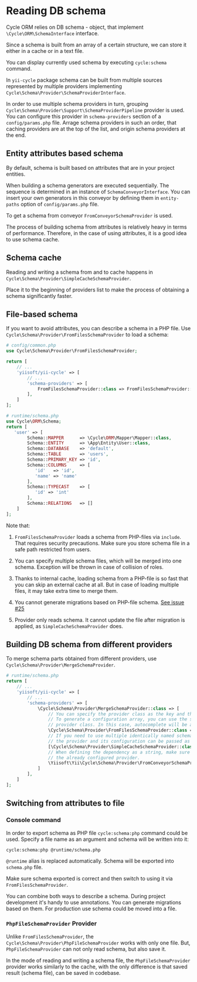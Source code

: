 # Reading DB schema

Cycle ORM relies on DB schema - object, that implement `\Cycle\ORM\SchemaInterface` interface.

Since a schema is built from an array of a certain structure, we can store it either in a cache or in a text file.

You can display currently used schema by executing `cycle:schema` command.

In `yii-cycle` package schema can be built from multiple sources represented by multiple providers implementing
`Cycle\Schema\Provider\SchemaProviderInterface`.

In order to use multiple schema providers in turn, grouping `Cycle\Schema\Provider\Support\SchemaProviderPipeline`
provider is used. You can configure this provider in `schema-providers` section of a `config/params.php` file.
Arrage schema providers in such an order, that caching providers are at the top of the list,
and origin schema providers at the end.

## Entity attributes based schema

By default, schema is built based on attributes that are in your project entities.

When building a schema generators are executed sequentially. The sequence is determined in an instance of
`SchemaConveyorInterface`. You can insert your own generators in this conveyor by defining them in
`entity-paths` option of `config/params.php` file.

To get a schema from conveyor `FromConveyorSchemaProvider` is used.

The process of building schema from attributes is relatively heavy in terms of performance. Therefore, in the case of
using attributes, it is a good idea to use schema cache.

## Schema cache

Reading and writing a schema from and to cache happens in `Cycle\Schema\Provider\SimpleCacheSchemaProvider`.

Place it to the beginning of providers list to make the process of obtaining a schema significantly faster.

## File-based schema

If you want to avoid attributes, you can describe a schema in a PHP file.
Use `Cycle\Schema\Provider\FromFilesSchemaProvider` to load a schema:

```php
# config/common.php
use Cycle\Schema\Provider\FromFilesSchemaProvider;

return [
    // ...
    'yiisoft/yii-cycle' => [
        // ...
        'schema-providers' => [
            FromFilesSchemaProvider::class => FromFilesSchemaProvider::config(fiels: ['@runtime/schema.php']),
        ],
    ]
];
```

```php
# runtime/schema.php
use Cycle\ORM\Schema;
return [
   'user' => [
        Schema::MAPPER      => \Cycle\ORM\Mapper\Mapper::class,
        Schema::ENTITY      => \App\Entity\User::class,
        Schema::DATABASE    => 'default',
        Schema::TABLE       => 'users',
        Schema::PRIMARY_KEY => 'id',
        Schema::COLUMNS     => [
           'id'   => 'id',
           'name' => 'name'
        ],
        Schema::TYPECAST    => [
           'id' => 'int'
        ],
        Schema::RELATIONS   => []
    ]
];
```

Note that:

1. `FromFilesSchemaProvider` loads a schema from PHP-files via `include`. That requires security precautions.
   Make sure you store schema file in a safe path restricted from users.
2. You can specify multiple schema files, which will be merged into one schema.
Exception will be thrown in case of collision of roles.

3. Thanks to internal cache, loading schema from a PHP-file is so fast that you can skip an external cache at all.
But in case of loading multiple files, it may take extra time to merge them.
4. You cannot generate migrations based on PHP-file schema. [See issue #25](https://github.com/yiisoft/yii-cycle/issues/25)
5. Provider only reads schema. It cannot update the file after migration is applied, as `SimpleCacheSchemaProvider` does.

## Building DB schema from different providers

To merge schema parts obtained from different providers, use `Cycle\Schema\Provider\MergeSchemaProvider`.

```php
# runtime/schema.php
return [
    // ...
    'yiisoft/yii-cycle' => [
        // ...
        'schema-providers' => [
            \Cycle\Schema\Provider\MergeSchemaProvider::class => [
                // You can specify the provider class as the key and the configuration as the value.
                // To generate a configuration array, you can use the static method `config()` of the
                // provider class. In this case, autocomplete will be available.
                \Cycle\Schema\Provider\FromFilesSchemaProvider::class => ['files' => ['@src/schema.php']],
                // If you need to use multiple identically named schema providers,
                // the provider and its configuration can be passed as an array of two elements.
                [\Cycle\Schema\Provider\SimpleCacheSchemaProvider::class, ['key' => 'cycle-schema']],
                // When defining the dependency as a string, make sure the container provides
                // the already configured provider.
                \Yiisoft\Yii\Cycle\Schema\Provider\FromConveyorSchemaProvider::class,
            ]
        ],
    ]
];
```

## Switching from attributes to file

### Console command

In order to export schema as PHP file `cycle:schema:php` command could be used.
Specify a file name as an argument and schema will be written into it:

```shell
cycle:schema:php @runtime/schema.php
```

`@runtime` alias is replaced automatically. Schema will be exported into `schema.php` file.

Make sure schema exported is correct and then switch to using it via `FromFilesSchemaProvider`.

You can combine both ways to describe a schema. During project development it's handy to use annotations. You can generate
migrations based on them. For production use schema could be moved into a file.

### `PhpFileSchemaProvider` Provider

Unlike `FromFilesSchemaProvider`, the `Cycle\Schema\Provider\PhpFileSchemaProvider` works with only one file. But,
`PhpFileSchemaProvider` can not only read schema, but also save it.

In the mode of reading and writing a schema file, the `PhpFileSchemaProvider` provider works similarly to the cache, with
the only difference is that saved result (schema file), can be saved in codebase.
